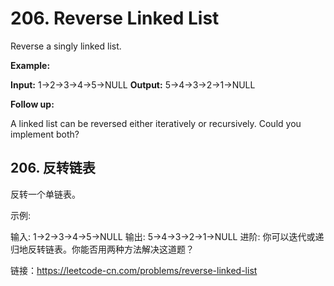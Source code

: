 # 206. Reverse Linked List

Reverse a singly linked list.

**Example:**

**Input:** 1->2->3->4->5->NULL
**Output:** 5->4->3->2->1->NULL


**Follow up:**

A linked list can be reversed either iteratively or recursively. Could you implement both?

## 206. 反转链表

反转一个单链表。

示例:

输入: 1->2->3->4->5->NULL
输出: 5->4->3->2->1->NULL
进阶:
你可以迭代或递归地反转链表。你能否用两种方法解决这道题？

链接：https://leetcode-cn.com/problems/reverse-linked-list
